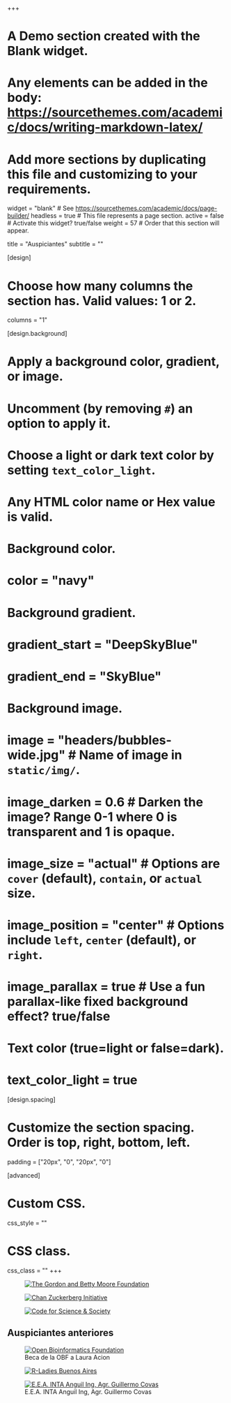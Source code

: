 +++
  # A Demo section created with the Blank widget.
  # Any elements can be added in the body: https://sourcethemes.com/academic/docs/writing-markdown-latex/
  # Add more sections by duplicating this file and customizing to your requirements.
  
  widget = "blank"  # See https://sourcethemes.com/academic/docs/page-builder/
  headless = true  # This file represents a page section.
  active = false  # Activate this widget? true/false
  weight = 57  # Order that this section will appear.
  
  title = "Auspiciantes"
  subtitle = ""
  
  [design]
  # Choose how many columns the section has. Valid values: 1 or 2.
  columns = "1"
  
  [design.background]
  # Apply a background color, gradient, or image.
  #   Uncomment (by removing `#`) an option to apply it.
  #   Choose a light or dark text color by setting `text_color_light`.
  #   Any HTML color name or Hex value is valid.
  
  # Background color.
  # color = "navy"
  
  # Background gradient.
  # gradient_start = "DeepSkyBlue"
  # gradient_end = "SkyBlue"
  
  # Background image.
  # image = "headers/bubbles-wide.jpg"  # Name of image in `static/img/`.
  # image_darken = 0.6  # Darken the image? Range 0-1 where 0 is transparent and 1 is opaque.
  # image_size = "actual"  #  Options are `cover` (default), `contain`, or `actual` size.
  # image_position = "center"  # Options include `left`, `center` (default), or `right`.
  # image_parallax = true  # Use a fun parallax-like fixed background effect? true/false
  
  # Text color (true=light or false=dark).
  # text_color_light = true
  
  [design.spacing]
  # Customize the section spacing. Order is top, right, bottom, left.
  padding = ["20px", "0", "20px", "0"]
  
  [advanced]
  # Custom CSS. 
  css_style = ""
  
  # CSS class.
  css_class = ""
+++




<div class="row">

  <div class="col-12 col-sm-auto">
     <figure>
    <a href="https://www.moore.org/" target="_blank" rel="noopener"><img src="/img/GaBMF_logo_2022.png" alt="The Gordon and Betty Moore Foundation"></a>
    </figure>
  </div>

  <div class="col-12 col-sm-auto">
     <figure>
    <a href="https://chanzuckerberg.com/" target="_blank" rel="noopener"><img src="/img/CZI_logo_2022.png" alt="Chan Zuckerberg Initiative"></a>
    </figure>
  </div>

  <div class="col-12 col-sm-auto">
     <figure>
    <a href="https://codeforscience.org/" target="_blank" rel="noopener"><img src="/img/cs&s_logo_2022.png" alt="Code for Science & Society"></a>
    </figure>
  </div>
  
</div>
  

## Auspiciantes anteriores
 
<div class="row">

  <div class="col-12 col-sm-auto">
    <figure>
      <a href="https://www.open-bio.org/" target="_blank" rel="noopener"><img src="/img/obf_logo_2022.png" alt="Open Bioinformatics Foundation"></a>
      <figcaption>Beca de la OBF a Laura Acion</figcaption>  
    </figure>
  </div>
  
  <div class="col-12 col-sm-auto">
     <figure>
    <a href="https://twitter.com/rladiesba" target="_blank" rel="noopener"><img src="/img/rladies_logo_2022.png" alt="R-Ladies Buenos Aires"></a> 
    </figure>
  </div>

  <div class="col-12 col-sm-auto">
    <figure>
    <a href="https://twitter.com/intaanguil" target="_blank" rel="noopener"><img src="/img/INTA_logo_2022.png" alt="E.E.A. INTA Anguil Ing, Agr. Guillermo Covas"></a>
    <figcaption>E.E.A. INTA Anguil Ing, Agr. Guillermo Covas</figcaption>  
    </figure>
  </div>

</div>
  
